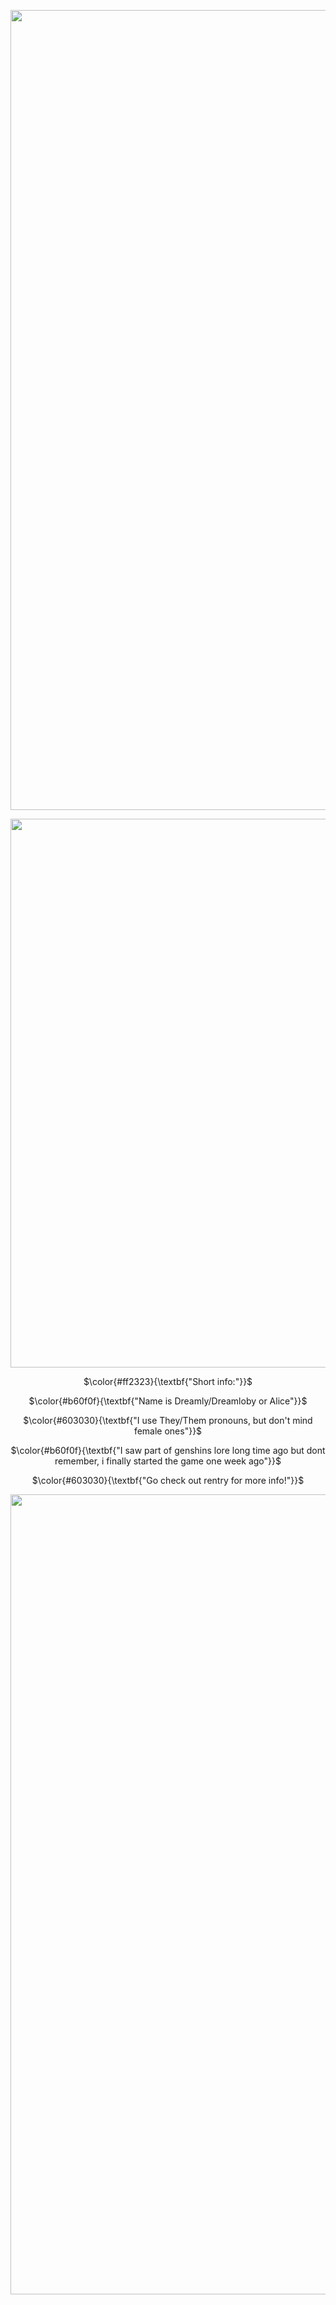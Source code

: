 <p align="center">
  <img src="https://github.com/user-attachments/assets/7b74ee9c-2d78-490d-a778-253206a4443b"width="1280">
</p>
<p align="center">
  <img src="https://github.com/user-attachments/assets/89178548-231f-4c3e-a89a-1f386adabc3f"width="878">
</p>
<p align="center">
$\color{#ff2323}{\textbf{"Short info:"}}$
</p>
<p align="center">
$\color{#b60f0f}{\textbf{"Name is Dreamly/Dreamloby or Alice"}}$
</p>
<p align="center">
$\color{#603030}{\textbf{"I use They/Them pronouns, but don't mind female ones"}}$
</p>
<p align="center">
$\color{#b60f0f}{\textbf{"I saw part of genshins lore long time ago but dont remember, i finally started the game one week ago"}}$
</p>
<p align="center">
$\color{#603030}{\textbf{"Go check out rentry for more info!"}}$
</p>
<p align="center">
  <img src="https://github.com/user-attachments/assets/f05bbf79-ed4b-4d81-aa67-89e412fa2e1f"width="1280">
</p>
‎





